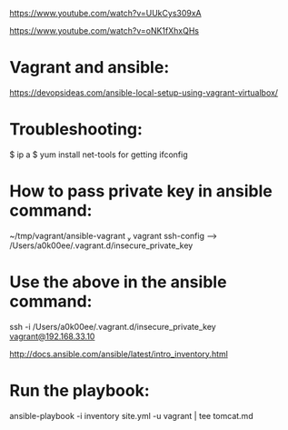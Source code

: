 https://www.youtube.com/watch?v=UUkCys309xA

https://www.youtube.com/watch?v=oNK1fXhxQHs

# Vagrant and ansible:
https://devopsideas.com/ansible-local-setup-using-vagrant-virtualbox/

# Troubleshooting:
$ ip a 
$ yum install net-tools for getting ifconfig


# How to pass private key in ansible command:
~/tmp/vagrant/ansible-vagrant  vagrant ssh-config
--> /Users/a0k00ee/.vagrant.d/insecure_private_key

# Use the above in the ansible command:
ssh -i /Users/a0k00ee/.vagrant.d/insecure_private_key vagrant@192.168.33.10

http://docs.ansible.com/ansible/latest/intro_inventory.html

# Run the playbook:
ansible-playbook -i inventory site.yml -u vagrant | tee tomcat.md
